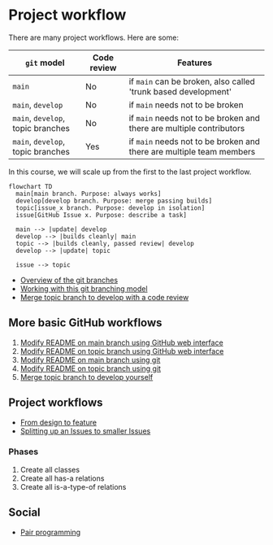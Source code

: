 # Project workflow

There are many project workflows. Here are some:

<!-- markdownlint-disable MD013 --><!-- Tables cannot be split up over lines, hence will break 80 characters per line -->

`git` model                      |Code review|Features
---------------------------------|-----------|--------------------------------------------------------------------
`main`                           |No         |if `main` can be broken, also called 'trunk based development'
`main`, `develop`                |No         |if `main` needs not to be broken
`main`, `develop`, topic branches|No         |if `main` needs not to be broken and there are multiple contributors
`main`, `develop`, topic branches|Yes        |if `main` needs not to be broken and there are multiple team members

<!-- markdownlint-enable MD013 -->

In this course, we will scale up from the first to the last project workflow.

```mermaid
flowchart TD
  main[main branch. Purpose: always works]
  develop[develop branch. Purpose: merge passing builds]
  topic[issue_x branch. Purpose: develop in isolation]
  issue[GitHub Issue x. Purpose: describe a task]

  main --> |update| develop
  develop --> |builds cleanly| main
  topic --> |builds cleanly, passed review| develop
  develop --> |update| topic

  issue --> topic
```

- [Overview of the git branches](https://youtu.be/trLafZpD1Tg?si=ZliLdIQ8KXDW7xjq)
- [Working with this git branching model](https://youtu.be/pM520_JLR6w?si=1pvh5uUjXFJPPqGZ)
- [Merge topic branch to develop with a code review](https://youtu.be/VexyXysb-BM?si=uCOuqCVuZ_ylsUtI)

## More basic GitHub workflows

1. [Modify README on main branch using GitHub web interface](https://youtu.be/xBH2xZoKof4?si=ohdG6-y8lzarSqIa)
1. [Modify README on topic branch using GitHub web interface](https://youtu.be/vPyHWsnbXw8?si=XjD6a3WDY44I97Se)
1. [Modify README on main branch using git](https://youtu.be/A85wZTiCMTc?si=oUyrg_53gVlqEanb)
1. [Modify README on topic branch using git](https://youtu.be/ZkfjAfu9Wo4?si=myBTkJ179n9fXHrS)
1. [Merge topic branch to develop yourself](https://youtu.be/1fKdU1m3Uug?si=qox0K-EdZ-tDpcRY)

## Project workflows

- [From design to feature](https://youtu.be/f-rzfZtsPKU)
- [Splitting up an Issues to smaller Issues](https://youtu.be/mhIBXfxVxIU)

### Phases

1. Create all classes
1. Create all has-a relations
1. Create all is-a-type-of relations

## Social

- [Pair programming](https://youtu.be/_DDRWjOfPu4?si=I84veWw9c7Mnq83p)

